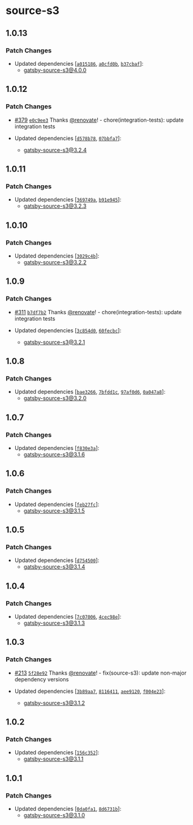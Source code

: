 # source-s3

## 1.0.13

### Patch Changes

- Updated dependencies [[`a015186`](https://github.com/gatsby-uc/plugins/commit/a0151861197bef823f74bed00187ee80fa47d092), [`a0cfd0b`](https://github.com/gatsby-uc/plugins/commit/a0cfd0b5185c86f34226e67ad33509a86f686bba), [`b37cbaf`](https://github.com/gatsby-uc/plugins/commit/b37cbaf4765363d33e024cd7e313074a23c6a13e)]:
  - gatsby-source-s3@4.0.0

## 1.0.12

### Patch Changes

- [#379](https://github.com/gatsby-uc/plugins/pull/379) [`e0c9ee3`](https://github.com/gatsby-uc/plugins/commit/e0c9ee3b591bd87a407de9580d9e3ba5fd0eac62) Thanks [@renovate](https://github.com/apps/renovate)! - chore(integration-tests): update integration tests

- Updated dependencies [[`d578b78`](https://github.com/gatsby-uc/plugins/commit/d578b7896f804716a4c2222385c19be11c27bdf4), [`07bbfa7`](https://github.com/gatsby-uc/plugins/commit/07bbfa7c434b8543a7d15c5f2e87ac48705aa593)]:
  - gatsby-source-s3@3.2.4

## 1.0.11

### Patch Changes

- Updated dependencies [[`369749a`](https://github.com/gatsby-uc/plugins/commit/369749a50931bc073ba25815dc6d1e6561de28de), [`b91e945`](https://github.com/gatsby-uc/plugins/commit/b91e945ebb0a25249f8432fa682bd771407c3b04)]:
  - gatsby-source-s3@3.2.3

## 1.0.10

### Patch Changes

- Updated dependencies [[`3029c4b`](https://github.com/gatsby-uc/plugins/commit/3029c4bd65bbc5bc5203c19bd93c392934518136)]:
  - gatsby-source-s3@3.2.2

## 1.0.9

### Patch Changes

- [#311](https://github.com/gatsby-uc/plugins/pull/311) [`b7df7b2`](https://github.com/gatsby-uc/plugins/commit/b7df7b2a2ae97f55cb0025bdb12b5b52e4e7bcd3) Thanks [@renovate](https://github.com/apps/renovate)! - chore(integration-tests): update integration tests

- Updated dependencies [[`3c854d0`](https://github.com/gatsby-uc/plugins/commit/3c854d0fd7c4bb81c894a08d6dca0ca2c18f7025), [`60fecbc`](https://github.com/gatsby-uc/plugins/commit/60fecbc600ce57bf82887a78f4e4d9a430b35f00)]:
  - gatsby-source-s3@3.2.1

## 1.0.8

### Patch Changes

- Updated dependencies [[`bae3266`](https://github.com/gatsby-uc/plugins/commit/bae326612720b00116aea0928fc84a01a328fbb7), [`7bfdd1c`](https://github.com/gatsby-uc/plugins/commit/7bfdd1c2ea6c4cff5c1b8ed82c4257c606a1ee77), [`97af0d6`](https://github.com/gatsby-uc/plugins/commit/97af0d667d8f6e5265773f9cdb8eb0a184b9a6fa), [`0a047a8`](https://github.com/gatsby-uc/plugins/commit/0a047a8a241c82205b7ac43abcb7f3b9ca5b97a0)]:
  - gatsby-source-s3@3.2.0

## 1.0.7

### Patch Changes

- Updated dependencies [[`f830e3a`](https://github.com/gatsby-uc/plugins/commit/f830e3ab2cf9dc4b6daf474ed717cd02179fd556)]:
  - gatsby-source-s3@3.1.6

## 1.0.6

### Patch Changes

- Updated dependencies [[`feb27fc`](https://github.com/gatsby-uc/plugins/commit/feb27fc903253ad2d9815bc1f37b0132a7f3f89f)]:
  - gatsby-source-s3@3.1.5

## 1.0.5

### Patch Changes

- Updated dependencies [[`d754500`](https://github.com/gatsby-uc/plugins/commit/d7545002adf961b1d398703cd2a9b2d45a7d2dbd)]:
  - gatsby-source-s3@3.1.4

## 1.0.4

### Patch Changes

- Updated dependencies [[`7c07006`](https://github.com/gatsby-uc/plugins/commit/7c07006c0464a4219d89f0885d5811d01d8459ba), [`4cec98e`](https://github.com/gatsby-uc/plugins/commit/4cec98e924efe03fc0c3cc890bcdd281c05c99b9)]:
  - gatsby-source-s3@3.1.3

## 1.0.3

### Patch Changes

- [#213](https://github.com/gatsby-uc/plugins/pull/213) [`5f28e92`](https://github.com/gatsby-uc/plugins/commit/5f28e922c7351b968fee47700c2140e5163d0a37) Thanks [@renovate](https://github.com/apps/renovate)! - fix(source-s3): update non-major dependency versions

- Updated dependencies [[`3b89aa7`](https://github.com/gatsby-uc/plugins/commit/3b89aa7dc075db200f5282bf03047d8e4258c2a7), [`8116411`](https://github.com/gatsby-uc/plugins/commit/8116411db4130b8c33ad27da9994095f4323e2eb), [`aee9120`](https://github.com/gatsby-uc/plugins/commit/aee91203964091e3466279948025fb3bc825bc42), [`f004e23`](https://github.com/gatsby-uc/plugins/commit/f004e23819e05b8b62ab57d8c59f743bddd47b8b)]:
  - gatsby-source-s3@3.1.2

## 1.0.2

### Patch Changes

- Updated dependencies [[`156c352`](https://github.com/gatsby-uc/plugins/commit/156c3521f467331950296298954008dc5080be2a)]:
  - gatsby-source-s3@3.1.1

## 1.0.1

### Patch Changes

- Updated dependencies [[`0da0fa1`](https://github.com/gatsby-uc/plugins/commit/0da0fa10c0bbf1020e3b11600715ee05cfa7d570), [`8d6731b`](https://github.com/gatsby-uc/plugins/commit/8d6731b540e928dbc86ebc496a03b30f9bc2b983)]:
  - gatsby-source-s3@3.1.0

